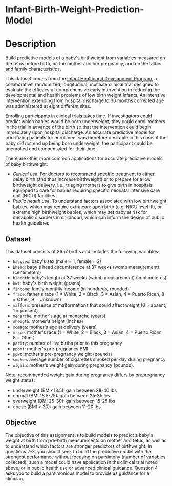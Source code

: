 # Infant-Birth-Weight-Prediction-Model
# Description

Build predictive models of a baby's birthweight from variables measured on the fetus before birth, on the mother and her pregnancy, and on the father and family characteristics. 

This dataset comes from the [Infant Health and Development Program](https://pubmed.ncbi.nlm.nih.gov/1371341), a collaborative, randomized, longitudinal, multisite clinical trial designed to evaluate the efficacy of comprehensive early intervention in reducing the developmental and health problems of low birth weight infants. An intensive intervention extending from hospital discharge to 36 months corrected age was administered at eight different sites. 

Enrolling participants in clinical trials takes time. If investigators could predict which babies would be born underweight, they could enroll mothers in the trial in advance of the birth so that the intervention could begin immediately upon hospital discharge. An accurate predictive model for prioritizing patients for enrollment was therefore desirable in this case; if the baby did not end up being born underweight, the participant could be unenrolled and compensated for their time. 

There are other more common applications for accurate predictive models of baby birthweight:

- *Clinical use*: For doctors to recommend specific treatment to either delay birth (and thus increase birthweight) or to prepare for a low birthweight delivery, i.e., triaging mothers to give birth in hospitals equipped to care for babies requiring specific neonatal intensive care unit (NICU) facilities.
- *Public health use*: To understand factors associated with low birthweight babies, which may require extra care upon birth (e.g. NICU level III), or extreme high birthweight babies, which may set baby at risk for metabolic disorders in childhood, which can inform the design of public health guidelines

## Dataset

This dataset consists of 3657 births and includes the following variables:

  * `babysex`: baby's sex (male = 1, female = 2)
  * `bhead`: baby's head circumference at 37 weeks (womb measurement) (centimeters)
  * `blength`: baby's length at 37 weeks (womb measurement) (centimeteres)
  * `bwt`: baby's birth weight (grams)
  * `fincome`: family monthly income (in hundreds, rounded)
  * `frace`: father's race (1 = White, 2 = Black, 3 = Asian, 4 = Puerto Rican, 8 = Other, 9 = Unknown)
  * `malform`: presence of malformations that could affect weight (0 = absent, 1 = present)
  * `menarche`: mother's age at menarche (years)
  * `mheigth`: mother's height (inches) 
  * `momage`: mother's age at delivery (years)
  * `mrace`: mother's race (1 = White, 2 = Black, 3 = Asian, 4 = Puerto Rican, 8 = Other)
  * `parity`: number of live births prior to this pregnancy
  * `ppbmi`: mother's pre-pregnancy BMI
  * `ppwt`: mother's pre-pregnancy weight (pounds)
  * `smoken`: average number of cigarettes smoked per day during pregnancy
  * `wtgain`: mother's weight gain during pregnancy (pounds).
  
Note: recommended weight gain during pregnancy differs by prepregnancy weight status:

- underweight (BMI<18.5): gain between 28-40 lbs
- normal (BMI 18.5-25): gain between 25-35 lbs
- overweight (BMI 25-30): gain between 15-25 lbs
- obese (BMI > 30): gain between 11-20 lbs


## Objective

The objective of this assignment is to build models to predict a baby's weight at birth from pre-birth measurements on mother and fetus, as well as to understand which factors are stronger predictors of birthweight. In questions 2-3, you should seek to build the predictive model with the strongest performance without focusing on parsimony (number of variables collected); such a model could have application in the clinical trial noted above, or in public health use or advanced clinical guidance. Question 4 asks you to build a parsimonious model to provide as guidance for a clinician.

